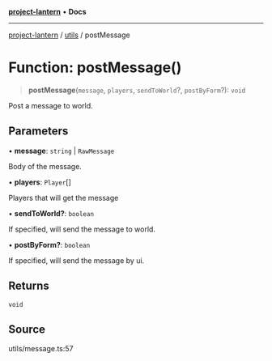 [**project-lantern**](../../../README.md) • **Docs**

***

[project-lantern](../../../globals.md) / [utils](../README.md) / postMessage

# Function: postMessage()

> **postMessage**(`message`, `players`, `sendToWorld`?, `postByForm`?): `void`

Post a message to world.

## Parameters

• **message**: `string` \| `RawMessage`

Body of the message.

• **players**: `Player`[]

Players that will get the message

• **sendToWorld?**: `boolean`

If specified, will send the message to world.

• **postByForm?**: `boolean`

If specified, will send the message by ui.

## Returns

`void`

## Source

utils/message.ts:57
